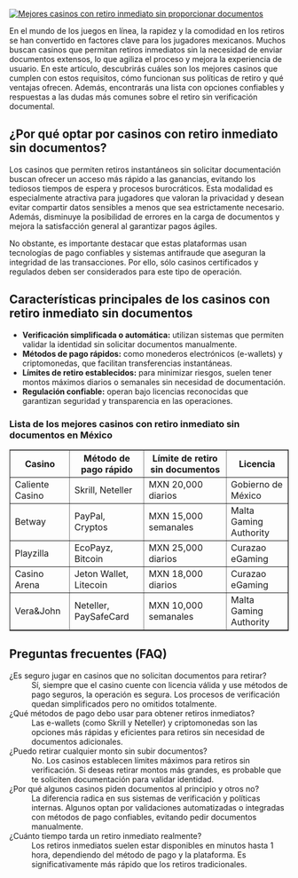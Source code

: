 [![Mejores casinos con retiro inmediato sin proporcionar documentos](https://123-caf.pages.dev/gitsignup.png)](https://vrmoo.ru/Bt82HjjY)

<div>   <p>En el mundo de los juegos en línea, la rapidez y la comodidad en los retiros se han convertido en factores clave para los jugadores mexicanos. Muchos buscan casinos que permitan retiros inmediatos sin la necesidad de enviar documentos extensos, lo que agiliza el proceso y mejora la experiencia de usuario. En este artículo, descubrirás cuáles son los mejores casinos que cumplen con estos requisitos, cómo funcionan sus políticas de retiro y qué ventajas ofrecen. Además, encontrarás una lista con opciones confiables y respuestas a las dudas más comunes sobre el retiro sin verificación documental.</p>    <h2>¿Por qué optar por casinos con retiro inmediato sin documentos?</h2>   <p>Los casinos que permiten retiros instantáneos sin solicitar documentación buscan ofrecer un acceso más rápido a las ganancias, evitando los tediosos tiempos de espera y procesos burocráticos. Esta modalidad es especialmente atractiva para jugadores que valoran la privacidad y desean evitar compartir datos sensibles a menos que sea estrictamente necesario. Además, disminuye la posibilidad de errores en la carga de documentos y mejora la satisfacción general al garantizar pagos ágiles.</p>    <p>No obstante, es importante destacar que estas plataformas usan tecnologías de pago confiables y sistemas antifraude que aseguran la integridad de las transacciones. Por ello, sólo casinos certificados y regulados deben ser considerados para este tipo de operación.</p>    <h2>Características principales de los casinos con retiro inmediato sin documentos</h2>   <ul>     <li><strong>Verificación simplificada o automática:</strong> utilizan sistemas que permiten validar la identidad sin solicitar documentos manualmente.</li>     <li><strong>Métodos de pago rápidos:</strong> como monederos electrónicos (e-wallets) y criptomonedas, que facilitan transferencias instantáneas.</li>     <li><strong>Límites de retiro establecidos:</strong> para minimizar riesgos, suelen tener montos máximos diarios o semanales sin necesidad de documentación.</li>     <li><strong>Regulación confiable:</strong> operan bajo licencias reconocidas que garantizan seguridad y transparencia en las operaciones.</li>   </ul>    <h3>Lista de los mejores casinos con retiro inmediato sin documentos en México</h3>   <table border="1" cellpadding="8" cellspacing="0">     <thead>       <tr>         <th>Casino</th>         <th>Método de pago rápido</th>         <th>Límite de retiro sin documentos</th>         <th>Licencia</th>       </tr>     </thead>     <tbody>       <tr>         <td>Caliente Casino</td>         <td>Skrill, Neteller</td>         <td>MXN 20,000 diarios</td>         <td>Gobierno de México</td>       </tr>       <tr>         <td>Betway</td>         <td>PayPal, Cryptos</td>         <td>MXN 15,000 semanales</td>         <td>Malta Gaming Authority</td>       </tr>       <tr>         <td>Playzilla</td>         <td>EcoPayz, Bitcoin</td>         <td>MXN 25,000 diarios</td>         <td>Curazao eGaming</td>       </tr>       <tr>         <td>Casino Arena</td>         <td>Jeton Wallet, Litecoin</td>         <td>MXN 18,000 diarios</td>         <td>Curazao eGaming</td>       </tr>       <tr>         <td>Vera&John</td>         <td>Neteller, PaySafeCard</td>         <td>MXN 10,000 semanales</td>         <td>Malta Gaming Authority</td>       </tr>     </tbody>   </table>    <h2>Preguntas frecuentes (FAQ)</h2>   <dl>     <dt>¿Es seguro jugar en casinos que no solicitan documentos para retirar?</dt>     <dd>Sí, siempre que el casino cuente con licencia válida y use métodos de pago seguros, la operación es segura. Los procesos de verificación quedan simplificados pero no omitidos totalmente.</dd>      <dt>¿Qué métodos de pago debo usar para obtener retiros inmediatos?</dt>     <dd>Las e-wallets (como Skrill y Neteller) y criptomonedas son las opciones más rápidas y eficientes para retiros sin necesidad de documentos adicionales.</dd>      <dt>¿Puedo retirar cualquier monto sin subir documentos?</dt>     <dd>No. Los casinos establecen límites máximos para retiros sin verificación. Si deseas retirar montos más grandes, es probable que te soliciten documentación para validar identidad.</dd>      <dt>¿Por qué algunos casinos piden documentos al principio y otros no?</dt>     <dd>La diferencia radica en sus sistemas de verificación y políticas internas. Algunos optan por validaciones automatizadas o integradas con métodos de pago confiables, evitando pedir documentos manualmente.</dd>      <dt>¿Cuánto tiempo tarda un retiro inmediato realmente?</dt>     <dd>Los retiros inmediatos suelen estar disponibles en minutos hasta 1 hora, dependiendo del método de pago y la plataforma. Es significativamente más rápido que los retiros tradicionales.</dd>   </dl>   </div>